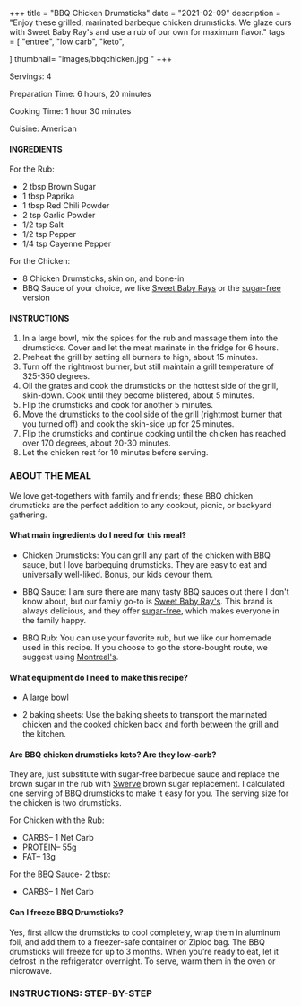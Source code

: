 +++
title = "BBQ Chicken Drumsticks"
date = "2021-02-09"
description = "Enjoy these grilled, marinated barbeque chicken drumsticks. We glaze ours with Sweet Baby Ray's and use a rub of our own for maximum flavor."
tags = [
    "entree",
    "low carb",
    "keto",
    
]
thumbnail= "images/bbqchicken.jpg "
+++

Servings: 4 <!--more-->

Preparation Time: 6 hours, 20 minutes

Cooking Time: 1 hour 30 minutes

Cuisine: American

#### INGREDIENTS 

For the Rub: 

* 2 tbsp Brown Sugar
* 1 tbsp Paprika
* 1 tbsp Red Chili Powder
* 2 tsp Garlic Powder
* 1/2 tsp Salt
* 1/2 tsp Pepper
* 1/4 tsp Cayenne Pepper

For the Chicken: 

* 8 Chicken Drumsticks, skin on, and bone-in
* BBQ Sauce of your choice, we like [Sweet Baby Rays](https://amzn.to/2NsxauJ) or the [sugar-free](https://amzn.to/2MYvhWR) version

#### INSTRUCTIONS

1. In a large bowl, mix the spices for the rub and massage them into the drumsticks. Cover and let the meat marinate in the fridge for 6 hours.
2. Preheat the grill by setting all burners to high, about 15 minutes.
3. Turn off the rightmost burner, but still maintain a grill temperature of 325-350 degrees.
4. Oil the grates and cook the drumsticks on the hottest side of the grill, skin-down. Cook until they become blistered, about 5 minutes.
5. Flip the drumsticks and cook for another 5 minutes.
6. Move the drumsticks to the cool side of the grill (rightmost burner that you turned off) and cook the skin-side up for 25 minutes.
7. Flip the drumsticks and continue cooking until the chicken has reached over 170 degrees, about 20-30 minutes. 
8. Let the chicken rest for 10 minutes before serving.

### ABOUT THE MEAL 

We love get-togethers with family and friends; these BBQ chicken drumsticks are the perfect addition to any cookout, picnic, or backyard gathering. 

#### What main ingredients do I need for this meal?

* Chicken Drumsticks: You can grill any part of the chicken with BBQ sauce, but I love barbequing drumsticks. They are easy to eat and universally well-liked. Bonus, our kids devour them. 

* BBQ Sauce: I am sure there are many tasty BBQ sauces out there I don't know about, but our family go-to is [Sweet Baby Ray's](https://amzn.to/2NsxauJ). This brand is always delicious, and they offer [sugar-free](https://amzn.to/2MYvhWR), which makes everyone in the family happy. 

* BBQ Rub: You can use your favorite rub, but we like our homemade used in this recipe. If you choose to go the store-bought route, we suggest using [Montreal's](https://amzn.to/2QOX1P8).

#### What equipment do I need to make this recipe?

* A large bowl 

* 2 baking sheets: Use the baking sheets to transport the marinated chicken and the cooked chicken back and forth between the grill and the kitchen.

#### Are BBQ chicken drumsticks keto? Are they low-carb?

They are, just substitute with sugar-free barbeque sauce and replace the brown sugar in the rub with [Swerve](https://amzn.to/39rvQQS) brown sugar replacement. I calculated one serving of BBQ drumsticks to make it easy for you. The serving size for the chicken is two drumsticks. 

For Chicken with the Rub: 

* CARBS– 1 Net Carb
* PROTEIN– 55g
* FAT– 13g

For the BBQ Sauce- 2 tbsp: 

* CARBS– 1 Net Carb 

#### Can I freeze BBQ Drumsticks?

Yes, first allow the drumsticks to cool completely, wrap them in aluminum foil, and add them to a freezer-safe container or Ziploc bag. The BBQ drumsticks will freeze for up to 3 months. When you’re ready to eat, let it defrost in the refrigerator overnight. To serve, warm them in the oven or microwave. 

### INSTRUCTIONS: STEP-BY-STEP 
